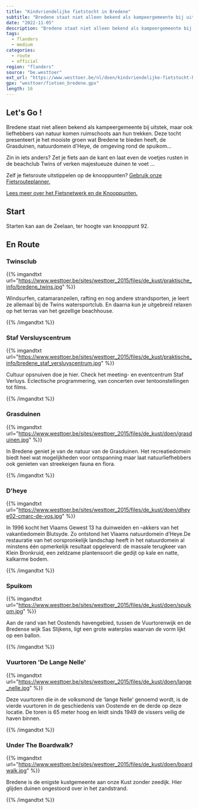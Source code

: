 ```yaml
---
title: "Kindvriendelijke fietstocht in Bredene"
subtitle: "Bredene staat niet alleen bekend als kampeergemeente bij uitstek, maar ook liefhebbers van natuur komen ruimschoots aan hun trekken"
date: "2022-11-05"
description: "Bredene staat niet alleen bekend als kampeergemeente bij uitstek, maar ook liefhebbers van natuur komen ruimschoots aan hun trekken" 
tags:
  - flanders
  - medium
categories: 
  - route
  - official
region: "flanders"
source: "be.westtoer"
ext_url: "https://www.westtoer.be/nl/doen/kindvriendelijke-fietstocht-bredene"
gpx: "westtoer/fietsen_bredene.gpx"
length: 16
---
```


## Let's Go !

Bredene staat niet alleen bekend als kampeergemeente bij uitstek, maar ook liefhebbers van natuur komen ruimschoots aan hun trekken. Deze tocht presenteert je het mooiste groen wat Bredene te bieden heeft, de Grasduinen, natuurdomein d'Heye, de omgeving rond de spuikom...

Zin in iets anders? Zet je fiets aan de kant en laat even de voetjes rusten in de beachclub Twins of verken majestueuze duinen te voet ...

Zelf je fietsroute uitstippelen op de knooppunten? [Gebruik onze Fietsrouteplanner.](https://www.westtoer.be/nl/fietsrouteplanner)

[Lees meer over het Fietsnetwerk en de Knooppunten.](https://www.westtoer.be/nl/inspiratie/fietsnetwerk)

## Start 

Starten kan aan de Zeelaan, ter hoogte van knooppunt 92. 

## En Route

### Twinsclub

{{% imgandtxt url="https://www.westtoer.be/sites/westtoer_2015/files/de_kust/praktische_info/bredene_twins.jpg" %}}

Windsurfen, catamaranzeilen, rafting en nog andere strandsporten, je leert ze allemaal bij de Twins watersportclub. En daarna kun je uitgebreid relaxen op het terras van het gezellige beachhouse.

{{% /imgandtxt %}}

### Staf Versluyscentrum

{{% imgandtxt url="https://www.westtoer.be/sites/westtoer_2015/files/de_kust/praktische_info/bredene_staf_versluyscentrum.jpg" %}}

Cultuur opsnuiven doe je hier. Check het meeting- en eventcentrum Staf Verluys. Eclectische programmering, van concerten over tentoonstellingen tot films.

{{% /imgandtxt %}}

### Grasduinen

{{% imgandtxt url="https://www.westtoer.be/sites/westtoer_2015/files/de_kust/doen/grasduinen.jpg" %}}

In Bredene geniet je van de natuur van de Grasduinen. Het recreatiedomein biedt heel wat mogelijkheden voor ontspanning maar laat natuurliefhebbers ook genieten van streekeigen fauna en flora.

{{% /imgandtxt %}}

### D'heye

{{% imgandtxt url="https://www.westtoer.be/sites/westtoer_2015/files/de_kust/doen/dheye02-cmarc-de-vos.jpg" %}}

In 1996 kocht het Vlaams Gewest 13 ha duinweiden en –akkers van het vakantiedomein Blutsyde. Zo ontstond het Vlaams natuurdomein d’Heye.De restauratie van het oorspronkelijk landschap heeft in het natuurdomein al minstens één opmerkelijk resultaat opgeleverd: de massale terugkeer van Klein Bronkruid, een zeldzame plantensoort die gedijt op kale en natte, kalkarme bodem.

{{% /imgandtxt %}}

### Spuikom

{{% imgandtxt url="https://www.westtoer.be/sites/westtoer_2015/files/de_kust/doen/spuikom.jpg" %}}

Aan de rand van het Oostends havengebied, tussen de Vuurtorenwijk en de Bredense wijk Sas Slijkens, ligt een grote waterplas waarvan de vorm lijkt op een ballon.

{{% /imgandtxt %}}

### Vuurtoren 'De Lange Nelle'

{{% imgandtxt url="https://www.westtoer.be/sites/westtoer_2015/files/de_kust/doen/lange_nelle.jpg" %}}

Deze vuurtoren die in de volksmond de ‘lange Nelle’ genoemd wordt, is de vierde vuurtoren in de geschiedenis van Oostende en de derde op deze locatie. De toren is 65 meter hoog en leidt sinds 1949 de vissers veilig de haven binnen.

{{% /imgandtxt %}}

### Under The Boardwalk?

{{% imgandtxt url="https://www.westtoer.be/sites/westtoer_2015/files/de_kust/doen/boardwalk.jpg" %}}

Bredene is de enigste kustgemeente aan onze Kust zonder zeedijk. Hier glijden duinen ongestoord over in het zandstrand.

{{% /imgandtxt %}}

